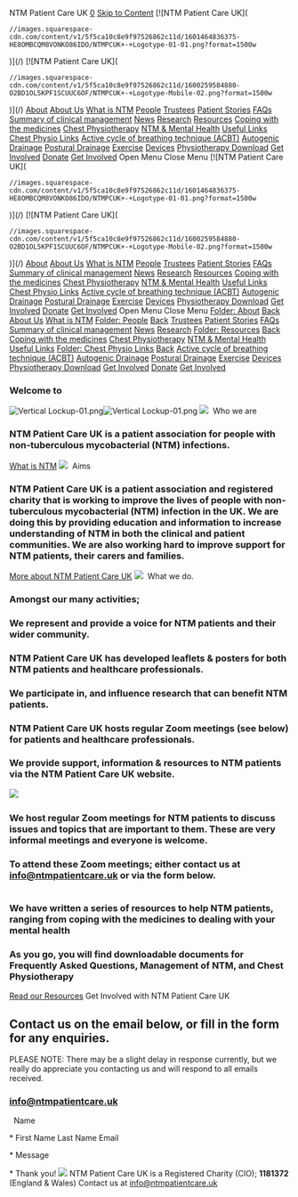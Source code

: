 
NTM Patient Care UK
[0](/cart)
[Skip to Content](#page) 
[![NTM Patient Care UK](
  
    //images.squarespace-cdn.com/content/v1/5f5ca10c8e9f97526862c11d/1601464836375-HE8OMBCQM8VONKO86IDO/NTMPCUK+-+Logotype-01-01.png?format=1500w
  
)](/)
[![NTM Patient Care UK](
  
    //images.squarespace-cdn.com/content/v1/5f5ca10c8e9f97526862c11d/1600259584880-O2BD1OL5KPF1SCUUC6OF/NTMPCUK+-+Logotype-Mobile-02.png?format=1500w
  
)](/)
[About](/about-1) 
[About Us](/about)
[What is NTM](/what-is-ntm)
[People](/people) 
[Trustees](/trustees)
[Patient Stories](/patient-stories)
[FAQs](/faqs) 
[Summary of clinical management](/reviews-1-1) 
[News](/news) 
[Research](/general-2) 
[Resources](/resources-1) 
[Coping with the medicines](/coping-with-the-medicines)
[Chest Physiotherapy](/what-is-chest-physiotherapy)
[NTM & Mental Health](/ntm-mental-health)
[Useful Links](/external-resources)
[Chest Physio Links](/chest-physio-links) 
[Active cycle of breathing technique (ACBT)](/acbt)
[Autogenic Drainage](/autogenic-drainage-1)
[Postural Drainage](/postural-drainage)
[Exercise](/exercise)
[Devices](/devices)
[Physiotherapy Download](/physiotherapy-download-documents)
[Get Involved](/get-involved) 
[Donate](/donate) 
[Get Involved](/get-involved) 
Open Menu
Close Menu
[![NTM Patient Care UK](
  
    //images.squarespace-cdn.com/content/v1/5f5ca10c8e9f97526862c11d/1601464836375-HE8OMBCQM8VONKO86IDO/NTMPCUK+-+Logotype-01-01.png?format=1500w
  
)](/)
[![NTM Patient Care UK](
  
    //images.squarespace-cdn.com/content/v1/5f5ca10c8e9f97526862c11d/1600259584880-O2BD1OL5KPF1SCUUC6OF/NTMPCUK+-+Logotype-Mobile-02.png?format=1500w
  
)](/)
[About](/about-1) 
[About Us](/about)
[What is NTM](/what-is-ntm)
[People](/people) 
[Trustees](/trustees)
[Patient Stories](/patient-stories)
[FAQs](/faqs) 
[Summary of clinical management](/reviews-1-1) 
[News](/news) 
[Research](/general-2) 
[Resources](/resources-1) 
[Coping with the medicines](/coping-with-the-medicines)
[Chest Physiotherapy](/what-is-chest-physiotherapy)
[NTM & Mental Health](/ntm-mental-health)
[Useful Links](/external-resources)
[Chest Physio Links](/chest-physio-links) 
[Active cycle of breathing technique (ACBT)](/acbt)
[Autogenic Drainage](/autogenic-drainage-1)
[Postural Drainage](/postural-drainage)
[Exercise](/exercise)
[Devices](/devices)
[Physiotherapy Download](/physiotherapy-download-documents)
[Get Involved](/get-involved) 
[Donate](/donate) 
[Get Involved](/get-involved) 
Open Menu
Close Menu
[Folder:
About](/about-1)
[Back](/)
[About Us](/about)
[What is NTM](/what-is-ntm)
[Folder:
People](/people)
[Back](/)
[Trustees](/trustees)
[Patient Stories](/patient-stories)
[FAQs](/faqs)
[Summary of clinical management](/reviews-1-1)
[News](/news)
[Research](/general-2)
[Folder:
Resources](/resources-1)
[Back](/)
[Coping with the medicines](/coping-with-the-medicines)
[Chest Physiotherapy](/what-is-chest-physiotherapy)
[NTM & Mental Health](/ntm-mental-health)
[Useful Links](/external-resources)
[Folder:
Chest Physio Links](/chest-physio-links)
[Back](/)
[Active cycle of breathing technique (ACBT)](/acbt)
[Autogenic Drainage](/autogenic-drainage-1)
[Postural Drainage](/postural-drainage)
[Exercise](/exercise)
[Devices](/devices)
[Physiotherapy Download](/physiotherapy-download-documents)
[Get Involved](/get-involved)
[Donate](/donate)
[Get Involved](/get-involved) 
### Welcome to
![Vertical Lockup-01.png](https://images.squarespace-cdn.com/content/v1/5f5ca10c8e9f97526862c11d/1600354452573-X40GABTQKSD5NXU88X3R/Vertical+Lockup-01.png)![Vertical Lockup-01.png]()
![](https://images.squarespace-cdn.com/content/v1/5f5ca10c8e9f97526862c11d/1600260546456-FIX5DI47NTPLFGJ1XU0W/image-asset.jpeg)
![]()
Who we are
### NTM Patient Care UK is a patient association for people with non-tuberculous mycobacterial (NTM) infections.
[What is NTM](/what-is-ntm)
![](https://images.squarespace-cdn.com/content/v1/5f5ca10c8e9f97526862c11d/1600260812456-8LE8K6PCC7CEVZ803KBW/image-asset.jpeg)
![]()
Aims
### NTM Patient Care UK is a patient association and registered charity that is working to improve the lives of people with non-tuberculous mycobacterial (NTM) infection in the UK. We are doing this by providing education and information to increase understanding of NTM in both the clinical and patient communities. We are also working hard to improve support for NTM patients, their carers and families.
[More about NTM Patient Care UK](/about)
![](https://images.squarespace-cdn.com/content/v1/5f5ca10c8e9f97526862c11d/1643653008382-XAAZ7ZJMC0CIOBR6JT2F/Picture+of+materials+for+website.jpg)
![]()
What we do.
### Amongst our many activities;
### We represent and provide a voice for NTM patients and their wider community.
### NTM Patient Care UK has developed leaflets & posters for both NTM patients and healthcare professionals.
### We participate in, and influence research that can benefit NTM patients.
### NTM Patient Care UK hosts regular Zoom meetings (see below) for patients and healthcare professionals.
### We provide support, information & resources to NTM patients via the NTM Patient Care UK website.
![](https://images.squarespace-cdn.com/content/v1/5f5ca10c8e9f97526862c11d/1646318900522-CGELZXUA8PW3HKD1T1JT/image-asset.jpeg)
![]()
### We host regular Zoom meetings for NTM patients to discuss issues and topics that are important to them. These are very informal meetings and everyone is welcome.
### To attend these Zoom meetings; either contact us at [info@ntmpatientcare.uk](mailto:info@ntmpatientcare.uk?subject=NTM%20PC%20UK%20Zoom%20meeting%20invite.) or via the form below.
![]()
### We have written a series of resources to help NTM patients, ranging from coping with the medicines to dealing with your mental health
### As you go, you will find downloadable documents for Frequently Asked Questions, Management of NTM, and Chest Physiotherapy
[Read our Resources](/resources) 
Get Involved with NTM Patient Care UK
## Contact us on the email below, or fill in the form for any enquiries.
PLEASE NOTE: There may be a slight delay in response currently, but we really do appreciate you contacting us and will respond to all emails received.
### [info@ntmpatientcare.uk](mailto:info@ntmpatientcare.uk?subject=Enquiry)
 
 Name
 
 \*
First Name
Last Name
 Email
 
 \*
 Message
 
 \*
Thank you!
![](https://images.squarespace-cdn.com/content/v1/5f5ca10c8e9f97526862c11d/f048f2fe-94bd-44df-9391-f4c2b9aa0a5b/NTMPCUK+Logo_Horiztonal+Lockup.png)![]()
NTM Patient Care UK is a Registered Charity (CIO); **1181372** (England & Wales)
Contact us at [info@ntmpatientcare.uk](mailto:info@ntmpatientcare.uk)
